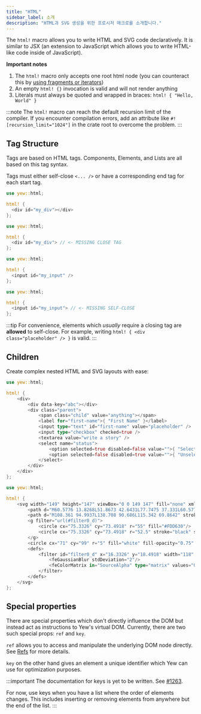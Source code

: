 ```yaml
---
title: "HTML"
sidebar_label: 소개
description: "HTML과 SVG 생성을 위한 프로시저 매크로를 소개합니다."
---
```


The `html!` macro allows you to write HTML and SVG code declaratively. It is similar to JSX
\(an extension to JavaScript which allows you to write HTML-like code inside of JavaScript\).

**Important notes**

1. The `html!` macro only accepts one root html node \(you can counteract this by
   [using fragments or iterators](html/lists.md)\)
2. An empty `html! {}` invocation is valid and will not render anything
3. Literals must always be quoted and wrapped in braces: `html! { "Hello, World" }`

:::note
The `html!` macro can reach the default recursion limit of the compiler. If you encounter compilation errors, add an attribute like `#![recursion_limit="1024"]` in the crate root to overcome the problem.
:::

## Tag Structure

Tags are based on HTML tags. Components, Elements, and Lists are all based on this tag syntax.

Tags must either self-close `<... />` or have a corresponding end tag for each start tag.

<!--DOCUSAURUS_CODE_TABS-->
<!--Open - Close-->

```rust
use yew::html;

html! {
  <div id="my_div"></div>
};
```

<!--Invalid-->

```rust ,compile_fail
use yew::html;

html! {
  <div id="my_div"> // <- MISSING CLOSE TAG
};
```

<!--Self-closing-->

```rust
use yew::html;

html! {
  <input id="my_input" />
};
```

<!--Invalid-->

```rust ,compile_fail
use yew::html;

html! {
  <input id="my_input"> // <- MISSING SELF-CLOSE
};
```

<!--END_DOCUSAURUS_CODE_TABS-->

:::tip
For convenience, elements which _usually_ require a closing tag are **allowed** to self-close. For example, writing `html! { <div class="placeholder" /> }` is valid.
:::

## Children

Create complex nested HTML and SVG layouts with ease:

<!--DOCUSAURUS_CODE_TABS-->
<!--HTML-->

```rust
use yew::html;

html! {
    <div>
        <div data-key="abc"></div>
        <div class="parent">
            <span class="child" value="anything"></span>
            <label for="first-name">{ "First Name" }</label>
            <input type="text" id="first-name" value="placeholder" />
            <input type="checkbox" checked=true />
            <textarea value="write a story" />
            <select name="status">
                <option selected=true disabled=false value="">{ "Selected" }</option>
                <option selected=false disabled=true value="">{ "Unselected" }</option>
            </select>
        </div>
    </div>
};
```

<!--SVG-->

```rust
use yew::html;

html! {
    <svg width="149" height="147" viewBox="0 0 149 147" fill="none" xmlns="http://www.w3.org/2000/svg">
        <path d="M60.5776 13.8268L51.8673 42.6431L77.7475 37.331L60.5776 13.8268Z" fill="#DEB819"/>
        <path d="M108.361 94.9937L138.708 90.686L115.342 69.8642" stroke="black" stroke-width="4" stroke-linecap="round" stroke-linejoin="round"/>
        <g filter="url(#filter0_d)">
            <circle cx="75.3326" cy="73.4918" r="55" fill="#FDD630"/>
            <circle cx="75.3326" cy="73.4918" r="52.5" stroke="black" stroke-width="5"/>
        </g>
        <circle cx="71" cy="99" r="5" fill="white" fill-opacity="0.75" stroke="black" stroke-width="3"/>
        <defs>
            <filter id="filter0_d" x="16.3326" y="18.4918" width="118" height="118" filterUnits="userSpaceOnUse" color-interpolation-filters="sRGB">
                <feGaussianBlur stdDeviation="2"/>
                <feColorMatrix in="SourceAlpha" type="matrix" values="0 0 0 0 0 0 0 0 0 0 0 0 0 0 0 0 0 0 127 0"/>
            </filter>
        </defs>
    </svg>
};
```

<!--END_DOCUSAURUS_CODE_TABS-->

## Special properties

There are special properties which don't directly influence the DOM but instead act as instructions to Yew's virtual DOM.
Currently, there are two such special props: `ref` and `key`.

`ref` allows you to access and manipulate the underlying DOM node directly. See [Refs](components/refs) for more details.

`key` on the other hand gives an element a unique identifier which Yew can use for optimization purposes.

:::important
The documentation for keys is yet to be written. See [#1263](https://github.com/yewstack/yew/issues/1263).

For now, use keys when you have a list where the order of elements changes. This includes inserting or removing elements from anywhere but the end of the list.
:::
